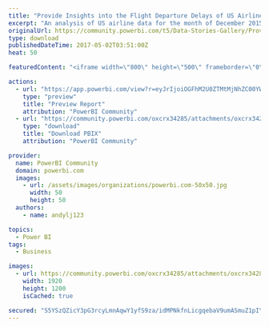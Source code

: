 ```yaml
---
title: "Provide Insights into the Flight Departure Delays of US Airlines - Dec 2015"
excerpt: "An analysis of US airline data for the month of December 2015. Used to analyse and provide insights into the departure flight delays of Virgin"
originalUrl: https://community.powerbi.com/t5/Data-Stories-Gallery/Provide-Insights-into-the-Flight-Departure-Delays-of-US-Airlines/m-p/167816
type: download
publishedDateTime: 2017-05-02T03:51:00Z
heat: 50

featuredContent: "<iframe width=\"800\" height=\"500\" frameborder=\"0\" src=\"https://app.powerbi.com/view?r=eyJrIjoiOGFhM2U0ZTMtMjNhZC00YWYyLWFmZjAtYzYzYzQxOGE3YTNkIiwidCI6IjlhYmM2MTIzLTNlMWQtNGQzMC05NzdhLTg4MDYxNzAwYTM2ZiIsImMiOjh9\"></iframe>"

actions:
  - url: "https://app.powerbi.com/view?r=eyJrIjoiOGFhM2U0ZTMtMjNhZC00YWYyLWFmZjAtYzYzYzQxOGE3YTNkIiwidCI6IjlhYmM2MTIzLTNlMWQtNGQzMC05NzdhLTg4MDYxNzAwYTM2ZiIsImMiOjh9"
    type: "preview"
    title: "Preview Report"
    attribution: "PowerBI Community"
  - url: "https://community.powerbi.com/oxcrx34285/attachments/oxcrx34285/DataStoriesGallery/831/2/Airline_v1.pbix"
    type: "download"
    title: "Download PBIX"
    attribution: "PowerBI Community"

provider:
  name: PowerBI Community
  domain: powerbi.com
  images:
    - url: /assets/images/organizations/powerbi.com-50x50.jpg
      width: 50
      height: 50
  authors:
    - name: andylj123

topics:
  - Power BI
tags:
  - Business

images:
  - url: https://community.powerbi.com/oxcrx34285/attachments/oxcrx34285/DataStoriesGallery/831/1/Airline.png
    width: 1920
    height: 1200
    isCached: true

secured: "S5YSzQZicY3pG3rcyLmnAqwY1yfS9za/idMPNkfnLicgqebaV9umASmuZ1pIY01U4yX86Y7Co2Bmkw33doHn1Ed/yftdCDIx+S2DPcAmw1uKs40/kKOnGNVel9QIr0WDYbh+7paRoWxVWP9BrIT1IKs5V9KE6307UkR4OnKQ0EM8RmdnY2gHj1mZ+YeJvx89LMuS4fl5EQDVutmmY5ZGTWfpV7o5v3V2wgbIIURt34oOe0eAqTDMB8VTq2qiN/iu6uWH4YvpbsNyCdSszVR87a8zgmxJunfBvD2MxkmHjQKv2nSRSRUsq0t+YCClVa+SqoxZPWVfG32bVu/Mj0LTszc9fyVD/QA9BC46zk2za3QyfgpuR/cD7rhHr0npxkKpehrTv0utHicmTlpuEDoUrc/omrLYcsNUY04om+02Gir1Hnawbk2G1VfwkOziC1Ea;iFp25xFzgDJ64Y7BYSxIWw=="
---
```


